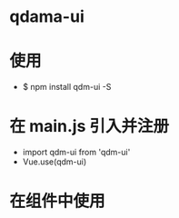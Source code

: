 # qdama-ui
# 使用
- $ npm install qdm-ui -S

# 在 main.js 引入并注册
- import qdm-ui from 'qdm-ui'
- Vue.use(qdm-ui)

# 在组件中使用
<template>
  <qdm-button>按钮</qdm-button>
</template>
<script>
  export default {
	  
  }
</script>